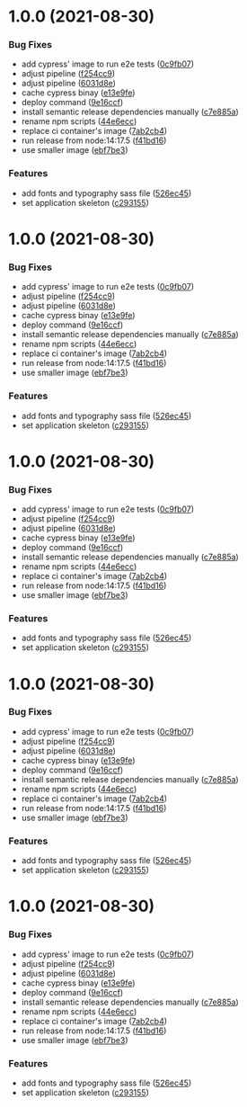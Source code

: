# 1.0.0 (2021-08-30)


### Bug Fixes

* add cypress' image to run e2e tests ([0c9fb07](https://gitlab.com/firmino.changani/coingecko-defi-copycat-vue/commit/0c9fb07acfdb5fad041c8705bc0fafe6ccab986b))
* adjust pipeline ([f254cc9](https://gitlab.com/firmino.changani/coingecko-defi-copycat-vue/commit/f254cc972bd651ed51d9bbb3bf9fc13187b14498))
* adjust pipeline ([6031d8e](https://gitlab.com/firmino.changani/coingecko-defi-copycat-vue/commit/6031d8ed582c239391b30767559a0fa0463ec01b))
* cache cypress binay ([e13e9fe](https://gitlab.com/firmino.changani/coingecko-defi-copycat-vue/commit/e13e9fe404f77da065fb42011fffe6c116c25683))
* deploy command ([9e16ccf](https://gitlab.com/firmino.changani/coingecko-defi-copycat-vue/commit/9e16ccf65c81f6b8f3b6eb23ec6e0969f5218fee))
* install semantic release dependencies manually ([c7e885a](https://gitlab.com/firmino.changani/coingecko-defi-copycat-vue/commit/c7e885ad91a9f8af617e4a0bb4735bbac9b4170d))
* rename npm scripts ([44e6ecc](https://gitlab.com/firmino.changani/coingecko-defi-copycat-vue/commit/44e6ecc3c530acd39fd9192603c4fbd42793ecb6))
* replace ci container's image ([7ab2cb4](https://gitlab.com/firmino.changani/coingecko-defi-copycat-vue/commit/7ab2cb4c7efc7cd8dbd41aaa7983c22ed10f7b5e))
* run release from node:14:17.5 ([f41bd16](https://gitlab.com/firmino.changani/coingecko-defi-copycat-vue/commit/f41bd1634dcecbbee12c3a5839f3ba5a63ece840))
* use smaller image ([ebf7be3](https://gitlab.com/firmino.changani/coingecko-defi-copycat-vue/commit/ebf7be3d7e7afe18003ee94dd8f5412cd6e4809f))


### Features

* add fonts and typography sass file ([526ec45](https://gitlab.com/firmino.changani/coingecko-defi-copycat-vue/commit/526ec459680e93b88aecbf12dd8cef5854db62fb))
* set application skeleton ([c293155](https://gitlab.com/firmino.changani/coingecko-defi-copycat-vue/commit/c293155f5518a51dcb5d4de433c7a8a90bee15fa))

# 1.0.0 (2021-08-30)


### Bug Fixes

* add cypress' image to run e2e tests ([0c9fb07](https://gitlab.com/firmino.changani/coingecko-defi-copycat-vue/commit/0c9fb07acfdb5fad041c8705bc0fafe6ccab986b))
* adjust pipeline ([f254cc9](https://gitlab.com/firmino.changani/coingecko-defi-copycat-vue/commit/f254cc972bd651ed51d9bbb3bf9fc13187b14498))
* adjust pipeline ([6031d8e](https://gitlab.com/firmino.changani/coingecko-defi-copycat-vue/commit/6031d8ed582c239391b30767559a0fa0463ec01b))
* cache cypress binay ([e13e9fe](https://gitlab.com/firmino.changani/coingecko-defi-copycat-vue/commit/e13e9fe404f77da065fb42011fffe6c116c25683))
* deploy command ([9e16ccf](https://gitlab.com/firmino.changani/coingecko-defi-copycat-vue/commit/9e16ccf65c81f6b8f3b6eb23ec6e0969f5218fee))
* install semantic release dependencies manually ([c7e885a](https://gitlab.com/firmino.changani/coingecko-defi-copycat-vue/commit/c7e885ad91a9f8af617e4a0bb4735bbac9b4170d))
* rename npm scripts ([44e6ecc](https://gitlab.com/firmino.changani/coingecko-defi-copycat-vue/commit/44e6ecc3c530acd39fd9192603c4fbd42793ecb6))
* replace ci container's image ([7ab2cb4](https://gitlab.com/firmino.changani/coingecko-defi-copycat-vue/commit/7ab2cb4c7efc7cd8dbd41aaa7983c22ed10f7b5e))
* run release from node:14:17.5 ([f41bd16](https://gitlab.com/firmino.changani/coingecko-defi-copycat-vue/commit/f41bd1634dcecbbee12c3a5839f3ba5a63ece840))
* use smaller image ([ebf7be3](https://gitlab.com/firmino.changani/coingecko-defi-copycat-vue/commit/ebf7be3d7e7afe18003ee94dd8f5412cd6e4809f))


### Features

* add fonts and typography sass file ([526ec45](https://gitlab.com/firmino.changani/coingecko-defi-copycat-vue/commit/526ec459680e93b88aecbf12dd8cef5854db62fb))
* set application skeleton ([c293155](https://gitlab.com/firmino.changani/coingecko-defi-copycat-vue/commit/c293155f5518a51dcb5d4de433c7a8a90bee15fa))

# 1.0.0 (2021-08-30)


### Bug Fixes

* add cypress' image to run e2e tests ([0c9fb07](https://gitlab.com/firmino.changani/coingecko-defi-copycat-vue/commit/0c9fb07acfdb5fad041c8705bc0fafe6ccab986b))
* adjust pipeline ([f254cc9](https://gitlab.com/firmino.changani/coingecko-defi-copycat-vue/commit/f254cc972bd651ed51d9bbb3bf9fc13187b14498))
* adjust pipeline ([6031d8e](https://gitlab.com/firmino.changani/coingecko-defi-copycat-vue/commit/6031d8ed582c239391b30767559a0fa0463ec01b))
* cache cypress binay ([e13e9fe](https://gitlab.com/firmino.changani/coingecko-defi-copycat-vue/commit/e13e9fe404f77da065fb42011fffe6c116c25683))
* deploy command ([9e16ccf](https://gitlab.com/firmino.changani/coingecko-defi-copycat-vue/commit/9e16ccf65c81f6b8f3b6eb23ec6e0969f5218fee))
* install semantic release dependencies manually ([c7e885a](https://gitlab.com/firmino.changani/coingecko-defi-copycat-vue/commit/c7e885ad91a9f8af617e4a0bb4735bbac9b4170d))
* rename npm scripts ([44e6ecc](https://gitlab.com/firmino.changani/coingecko-defi-copycat-vue/commit/44e6ecc3c530acd39fd9192603c4fbd42793ecb6))
* replace ci container's image ([7ab2cb4](https://gitlab.com/firmino.changani/coingecko-defi-copycat-vue/commit/7ab2cb4c7efc7cd8dbd41aaa7983c22ed10f7b5e))
* run release from node:14:17.5 ([f41bd16](https://gitlab.com/firmino.changani/coingecko-defi-copycat-vue/commit/f41bd1634dcecbbee12c3a5839f3ba5a63ece840))
* use smaller image ([ebf7be3](https://gitlab.com/firmino.changani/coingecko-defi-copycat-vue/commit/ebf7be3d7e7afe18003ee94dd8f5412cd6e4809f))


### Features

* add fonts and typography sass file ([526ec45](https://gitlab.com/firmino.changani/coingecko-defi-copycat-vue/commit/526ec459680e93b88aecbf12dd8cef5854db62fb))
* set application skeleton ([c293155](https://gitlab.com/firmino.changani/coingecko-defi-copycat-vue/commit/c293155f5518a51dcb5d4de433c7a8a90bee15fa))

# 1.0.0 (2021-08-30)


### Bug Fixes

* add cypress' image to run e2e tests ([0c9fb07](https://gitlab.com/firmino.changani/coingecko-defi-copycat-vue/commit/0c9fb07acfdb5fad041c8705bc0fafe6ccab986b))
* adjust pipeline ([f254cc9](https://gitlab.com/firmino.changani/coingecko-defi-copycat-vue/commit/f254cc972bd651ed51d9bbb3bf9fc13187b14498))
* adjust pipeline ([6031d8e](https://gitlab.com/firmino.changani/coingecko-defi-copycat-vue/commit/6031d8ed582c239391b30767559a0fa0463ec01b))
* cache cypress binay ([e13e9fe](https://gitlab.com/firmino.changani/coingecko-defi-copycat-vue/commit/e13e9fe404f77da065fb42011fffe6c116c25683))
* deploy command ([9e16ccf](https://gitlab.com/firmino.changani/coingecko-defi-copycat-vue/commit/9e16ccf65c81f6b8f3b6eb23ec6e0969f5218fee))
* install semantic release dependencies manually ([c7e885a](https://gitlab.com/firmino.changani/coingecko-defi-copycat-vue/commit/c7e885ad91a9f8af617e4a0bb4735bbac9b4170d))
* rename npm scripts ([44e6ecc](https://gitlab.com/firmino.changani/coingecko-defi-copycat-vue/commit/44e6ecc3c530acd39fd9192603c4fbd42793ecb6))
* replace ci container's image ([7ab2cb4](https://gitlab.com/firmino.changani/coingecko-defi-copycat-vue/commit/7ab2cb4c7efc7cd8dbd41aaa7983c22ed10f7b5e))
* run release from node:14:17.5 ([f41bd16](https://gitlab.com/firmino.changani/coingecko-defi-copycat-vue/commit/f41bd1634dcecbbee12c3a5839f3ba5a63ece840))
* use smaller image ([ebf7be3](https://gitlab.com/firmino.changani/coingecko-defi-copycat-vue/commit/ebf7be3d7e7afe18003ee94dd8f5412cd6e4809f))


### Features

* add fonts and typography sass file ([526ec45](https://gitlab.com/firmino.changani/coingecko-defi-copycat-vue/commit/526ec459680e93b88aecbf12dd8cef5854db62fb))
* set application skeleton ([c293155](https://gitlab.com/firmino.changani/coingecko-defi-copycat-vue/commit/c293155f5518a51dcb5d4de433c7a8a90bee15fa))

# 1.0.0 (2021-08-30)


### Bug Fixes

* add cypress' image to run e2e tests ([0c9fb07](https://gitlab.com/firmino.changani/coingecko-defi-copycat-vue/commit/0c9fb07acfdb5fad041c8705bc0fafe6ccab986b))
* adjust pipeline ([f254cc9](https://gitlab.com/firmino.changani/coingecko-defi-copycat-vue/commit/f254cc972bd651ed51d9bbb3bf9fc13187b14498))
* adjust pipeline ([6031d8e](https://gitlab.com/firmino.changani/coingecko-defi-copycat-vue/commit/6031d8ed582c239391b30767559a0fa0463ec01b))
* cache cypress binay ([e13e9fe](https://gitlab.com/firmino.changani/coingecko-defi-copycat-vue/commit/e13e9fe404f77da065fb42011fffe6c116c25683))
* deploy command ([9e16ccf](https://gitlab.com/firmino.changani/coingecko-defi-copycat-vue/commit/9e16ccf65c81f6b8f3b6eb23ec6e0969f5218fee))
* install semantic release dependencies manually ([c7e885a](https://gitlab.com/firmino.changani/coingecko-defi-copycat-vue/commit/c7e885ad91a9f8af617e4a0bb4735bbac9b4170d))
* rename npm scripts ([44e6ecc](https://gitlab.com/firmino.changani/coingecko-defi-copycat-vue/commit/44e6ecc3c530acd39fd9192603c4fbd42793ecb6))
* replace ci container's image ([7ab2cb4](https://gitlab.com/firmino.changani/coingecko-defi-copycat-vue/commit/7ab2cb4c7efc7cd8dbd41aaa7983c22ed10f7b5e))
* run release from node:14:17.5 ([f41bd16](https://gitlab.com/firmino.changani/coingecko-defi-copycat-vue/commit/f41bd1634dcecbbee12c3a5839f3ba5a63ece840))
* use smaller image ([ebf7be3](https://gitlab.com/firmino.changani/coingecko-defi-copycat-vue/commit/ebf7be3d7e7afe18003ee94dd8f5412cd6e4809f))


### Features

* add fonts and typography sass file ([526ec45](https://gitlab.com/firmino.changani/coingecko-defi-copycat-vue/commit/526ec459680e93b88aecbf12dd8cef5854db62fb))
* set application skeleton ([c293155](https://gitlab.com/firmino.changani/coingecko-defi-copycat-vue/commit/c293155f5518a51dcb5d4de433c7a8a90bee15fa))
